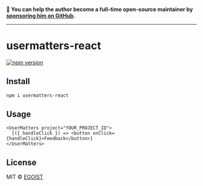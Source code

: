 **💛 You can help the author become a full-time open-source maintainer by [sponsoring him on GitHub](https://github.com/sponsors/egoist).**

---

# usermatters-react

[![npm version](https://badgen.net/npm/v/usermatters-react)](https://npm.im/usermatters-react)

## Install

```bash
npm i usermatters-react
```

## Usage

```tsx
<UserMatters project="YOUR_PROJECT_ID">
  {({ handleClick }) => <button onClick={handleClick}>Feedback</button>}
</UserMatters>
```

## License

MIT &copy; [EGOIST](https://github.com/sponsors/egoist)
